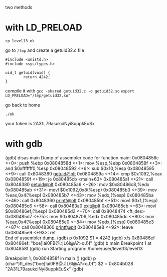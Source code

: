 two methods

# with LD_PRELOAD

`cp level13 ok`

go to `/tmp` and create a getuid32.c file

```
#include <unistd.h>
#include <sys/types.h>

uid_t getuid(void) {
        return 4242;
}
```

compile it with `gcc -shared getuid32.c -o getuid32.so`
`export LD_PRELOAD="/tmp/getuid32.so"`

go back to home

`./ok`

your token is 2A31L79asukciNyi8uppkEuSx

# with gdb

(gdb) disas main
Dump of assembler code for function main:
   0x0804858c <+0>:     push   %ebp
   0x0804858d <+1>:     mov    %esp,%ebp
   0x0804858f <+3>:     and    $0xfffffff0,%esp
   0x08048592 <+6>:     sub    $0x10,%esp
   0x08048595 <+9>:     call   0x8048380 <getuid@plt>
   0x0804859a <+14>:    cmp    $0x1092,%eax
   0x0804859f <+19>:    je     0x80485cb <main+63>
   0x080485a1 <+21>:    call   0x8048380 <getuid@plt>
   0x080485a6 <+26>:    mov    $0x80486c8,%edx
   0x080485ab <+31>:    movl   $0x1092,0x8(%esp)
   0x080485b3 <+39>:    mov    %eax,0x4(%esp)
   0x080485b7 <+43>:    mov    %edx,(%esp)
   0x080485ba <+46>:    call   0x8048360 <printf@plt>
   0x080485bf <+51>:    movl   $0x1,(%esp)
   0x080485c6 <+58>:    call   0x80483a0 <exit@plt>
   0x080485cb <+63>:    movl   $0x80486ef,(%esp)
   0x080485d2 <+70>:    call   0x8048474 <ft_des>
   0x080485d7 <+75>:    mov    $0x8048709,%edx
   0x080485dc <+80>:    mov    %eax,0x4(%esp)
   0x080485e0 <+84>:    mov    %edx,(%esp)
   0x080485e3 <+87>:    call   0x8048360 <printf@plt>
   0x080485e8 <+92>:    leave  
   0x080485e9 <+93>:    ret    
End of assembler dump.
(gdb) p 0x1092
$1 = 4242
(gdb) x/s 0x80486ef
0x80486ef:       "boe]!ai0FB@.:|L6l@A?>qJ}I"
(gdb) b main
Breakpoint 1 at 0x804858f
(gdb) run
Starting program: /home/user/level13/level13 

Breakpoint 1, 0x0804858f in main ()
(gdb) p (char*)ft_des("boe]!ai0FB@.:|L6l@A?>qJ}I")
$2 = 0x804b028 "2A31L79asukciNyi8uppkEuSx"
(gdb) 
